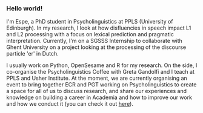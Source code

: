 
<!--
**erbadaya/erbadaya** is a ✨ _special_ ✨ repository because its `README.md` (this file) appears on your GitHub profile.

Here are some ideas to get you started:

- 🔭 I’m currently working on ...
- 🌱 I’m currently learning ...
- 👯 I’m looking to collaborate on ...
- 🤔 I’m looking for help with ...
- 💬 Ask me about ...
- 📫 How to reach me: ...
- 😄 Pronouns: ...
- ⚡ Fun fact: ...
-->

### Hello world!

I'm Espe, a PhD student in Psycholinguistics at PPLS (University of Edinburgh). In my research, I look at how disfluencies in speech impact L1 and L2 processing with a focus on lexical prediction and pragmatic interpretation. Currently, I'm on a SGSSS Internship to collaborate with Ghent University on a project looking at the processing of the discourse particle 'er' in Dutch.

I usually work on Python, OpenSesame and R for my research. On the side, I co-organise the Psycholinguistics Coffee with Greta Gandolfi and I teach at PPLS and Usher Institute. At the moment, we are currently organising an event to bring together ECR and PGT working on Psycholinguistics to create a space for all of us to discuss research, and share our experiences and knowledge on building a career in Academia and how to improve our work and how we conduct it (you can check it out [here](https://linkedi2022.github.io/)).



